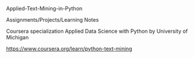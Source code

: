 Applied-Text-Mining-in-Python

Assignments/Projects/Learning Notes

Coursera specialization Applied Data Science with Python by University of Michigan 

https://www.coursera.org/learn/python-text-mining

